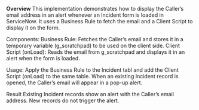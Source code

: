 **Overview**
This implementation demonstrates how to display the Caller’s email address in an alert whenever an Incident form is loaded in ServiceNow.
It uses a Business Rule to fetch the email and a Client Script to display it on the form.

Components:
Business Rule: Fetches the Caller’s email and stores it in a temporary variable (g_scratchpad) to be used on the client side.
Client Script (onLoad): Reads the email from g_scratchpad and displays it in an alert when the form is loaded.

Usage:
Apply the Business Rule to the Incident tabl and add the Client Script (onLoad) to the same table.
When an existing Incident record is opened, the Caller’s email will appear in a pop-up alert.

Result
Existing Incident records show an alert with the Caller’s email address.
New records do not trigger the alert.
